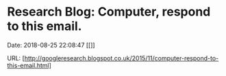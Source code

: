 # Research Blog: Computer, respond to this email.

Date: 2018-08-25 22:08:47
[[]]

URL: [http://googleresearch.blogspot.co.uk/2015/11/computer-respond-to-this-email.html]
